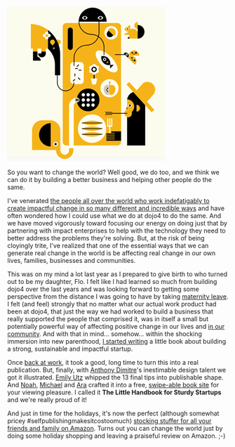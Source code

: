 ![LittleHandbookCallOnYourCommunity.png](assets/b.png) 
 
So you want to change the world? Well good, we do too, and we think we can do it by building a better business and helping other people do the same. 

I've venerated [the people all over the world who work indefatigably to create impactful change in so many different and incredible ways](http://www.enableimpact.com/) and have often wondered how I could use what we do at dojo4 to do the same. And we have moved vigorously toward focusing our energy on doing just that by partnering with impact enterprises to help with the technology they need to better address the problems they're solving. But, at the risk of being cloyingly trite,  I've realized that one of the essential ways that we can generate real change in the world is be affecting real change in our own lives, families, businesses and communities. 

This was on my mind a lot last year as I prepared to give birth to who turned out to be my daughter, Flo. I felt like I had learned so much from building dojo4 over the last years and was looking forward to getting some perspective from the distance I was going to have by taking [maternity leave](http://dojo4.com/blog/have-babies-at-dojo4). I felt (and feel) strongly that no matter what our actual work product had been at dojo4, that just the way we had worked to build a business that really supported the people that comprised it, was in itself a small but potentially powerful way of affecting positive change in our lives and [in our community](http://one.valeski.org/2013/01/community-anchors-dojo4.html). And with that in mind... somehow... within the shocking immersion into new parenthood, [I started writing](http://dojo4.com/blog/it-s-business-time-10-tips-for-doing-it-better) a little book about building a strong, sustainable and impactful startup. 

Once [back at work](http://dojo4.com/blog/work-after-flo-dojo4), it took a good, long time to turn this into a real publication. But, finally, with [Anthony Dimitre](https://dribbble.com/anthonydimitre)'s inestimable design talent we got it illustrated. [Emily Utz](http://dojo4.com/team/emily-utz) whipped the 13 final tips into publishable shape. And [Noah](http://noahelarsen.com/), [Michael](https://github.com/UnderpantsGnome) and [Ara](http://girleffectaccelerator.com/portfolio/ara-howard) crafted it into a free, [swipe-able book site](http://little-startup-handbook.dojo4.com/) for your viewing pleasure. I called it **The Little Handbook for Sturdy Startups** and we're really proud of it! 

And just in time for the holidays, it's now the perfect (although somewhat pricey #selfpublishingmakesitcostoomuch) [stocking stuffer for all your friends and family on Amazon](http://smile.amazon.com/Little-Handbook-Sturdy-Startups-Corey/dp/1320279139/ref=sr_1_fkmr0_1?ie=UTF8&qid=1419022259&sr=8-1-fkmr0&keywords=little+handbook+for+study+startups
). Turns out you can change the world just by doing some holiday shopping and leaving a praiseful review on Amazon. ;-)

   







